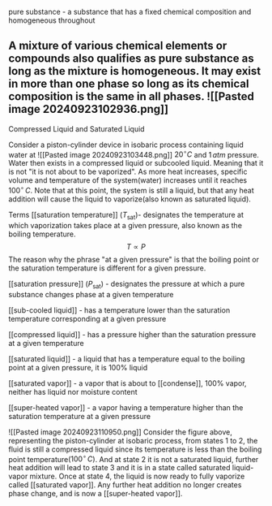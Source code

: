 pure substance - a substance that has a fixed chemical composition and 
homogeneous throughout

A mixture of various chemical elements or compounds also qualifies as
pure substance as long as the mixture is homogeneous. It may exist in more 
than one phase so long as its chemical composition is the same in all phases.
![[Pasted image 20240923102936.png]]
---
Compressed Liquid and Saturated Liquid

Consider a piston-cylinder device in isobaric process containing liquid water at
![[Pasted image 20240923103448.png]] 
$20^{\circ}C$ and $1\, atm$ pressure. Water then exists in a compressed liquid or subcooled
liquid. Meaning that it is not "it is not about to be vaporized". As more heat
increases, specific volume and temperature of the system(water) increases until
it reaches $100^{\circ}\,C$. Note that at this point, the system is still a liquid, but that any
heat addition will cause the liquid to vaporize(also known as saturated liquid).

Terms
[[saturation temperature]] $(T_\text{sat})$- designates the temperature at which vaporization
takes place at a given pressure, also known as the boiling temperature.
$$T \propto P$$
The reason why the phrase "at a given pressure" is that the boiling point 
or the saturation temperature is different for a given pressure. 

[[saturation pressure]] $(P_\text{sat})$ - designates the pressure at which a pure substance
changes phase at a given temperature

[[sub-cooled liquid]] - has a temperature lower than the saturation temperature
corresponding at a given pressure

[[compressed liquid]] - has a pressure higher than the saturation pressure at a 
given temperature

[[saturated liquid]] - a liquid that has a temperature equal to the boiling point at a
given pressure, it is $100\%$ liquid 

[[saturated vapor]] - a vapor that is about to [[condense]], $100\%$ vapor, neither has 
liquid nor moisture content

[[super-heated vapor]] - a vapor having a temperature higher than the saturation
temperature at a given pressure

![[Pasted image 20240923110950.png]]
Consider the figure above, representing the piston-cylinder at isobaric process,
from states $1$ to $2$, the fluid is still a compressed liquid since its temperature
is less than the boiling point temperature$(100^{\circ}\,C)$. And at state $2$ it is not a 
saturated liquid, further heat addition will lead to state $3$ and it is in a state
called saturated liquid-vapor mixture. Once at state $4$, the liquid is now ready to 
fully vaporize called [[saturated vapor]]. Any further heat addition no longer 
creates phase change, and is now a [[super-heated vapor]]. 

